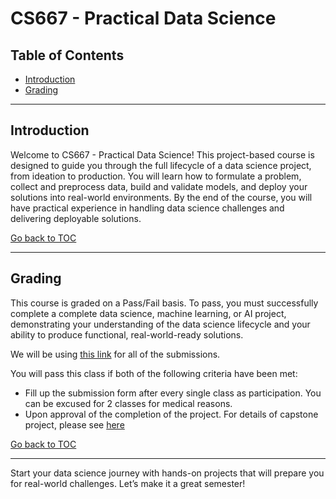 # CS667 - Practical Data Science

## Table of Contents
- [Introduction](#introduction)
- [Grading](#grading)
---

## Introduction

Welcome to CS667 - Practical Data Science! This project-based course is designed to guide you through the full lifecycle of a data science project, from ideation to production. You will learn how to formulate a problem, collect and preprocess data, build and validate models, and deploy your solutions into real-world environments. By the end of the course, you will have practical experience in handling data science challenges and delivering deployable solutions.

[Go back to TOC](#table-of-contents)

---

## Grading

This course is graded on a Pass/Fail basis. To pass, you must successfully complete a complete data science, machine learning, or AI project, demonstrating your understanding of the data science lifecycle and your ability to produce functional, real-world-ready solutions.

We will be using [this link](https://airtable.com/embed/appBjNPgdot15ZqO7/pagKL7hfbTouEflS9/form) for all of the submissions.

You will pass this class if both of the following criteria have been met:
- Fill up the submission form after every single class as participation. You can be excused for 2 classes for medical reasons.
- Upon approval of the completion of the project. For details of capstone project, please see [here](./capstone/README.md)

[Go back to TOC](#table-of-contents)

---

Start your data science journey with hands-on projects that will prepare you for real-world challenges. Let’s make it a great semester!

